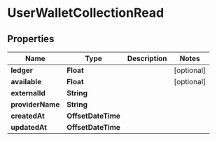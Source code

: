 

# UserWalletCollectionRead



## Properties

| Name | Type | Description | Notes |
|------------ | ------------- | ------------- | -------------|
|**ledger** | **Float** |  |  [optional] |
|**available** | **Float** |  |  [optional] |
|**externalId** | **String** |  |  |
|**providerName** | **String** |  |  |
|**createdAt** | **OffsetDateTime** |  |  |
|**updatedAt** | **OffsetDateTime** |  |  |



